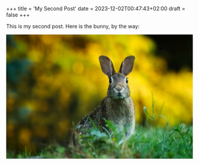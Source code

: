 +++
title = 'My Second Post'
date = 2023-12-02T00:47:43+02:00
draft = false
+++

This is my second post. Here is the bunny, by the way:

![Bunny](bunny.jpg)
